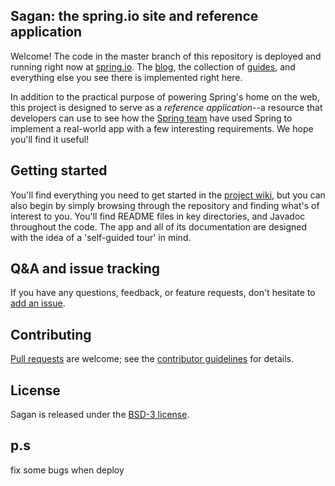 ## Sagan: the spring.io site and reference application

Welcome! The code in the master branch of this repository is deployed and running right now at [spring.io](http://spring.io). The [blog][], the collection of [guides][], and everything else you see there is implemented right here.

In addition to the practical purpose of powering Spring's home on the web, this project is designed to serve as a *reference application*--a resource that developers can use to see how the [Spring team][] have used Spring to implement a real-world app with a few interesting requirements. We hope you'll find it useful!

## Getting started

You'll find everything you need to get started in the [project wiki][], but you can also begin by simply browsing through the repository and finding what's of interest to you. You'll find README files in key directories, and Javadoc throughout the code. The app and all of its documentation are designed with the idea of a 'self-guided tour' in mind.

## Q&A and issue tracking

If you have any questions, feedback, or feature requests, don't hesitate to [add an issue][].

## Contributing

[Pull requests](https://help.github.com/en/desktop/contributing-to-projects/creating-a-pull-request) are welcome; see the [contributor guidelines](CONTRIBUTING.md) for details.

## License

Sagan is released under the [BSD-3 license](LICENSE.md).


[blog]: https://spring.io/blog
[guides]: https://spring.io/guides
[Spring team]: https://spring.io/team
[project wiki]: https://github.com/spring-io/sagan/wiki
[add an issue]: https://github.com/spring-io/sagan/issues

## p.s 
fix some bugs when deploy 
